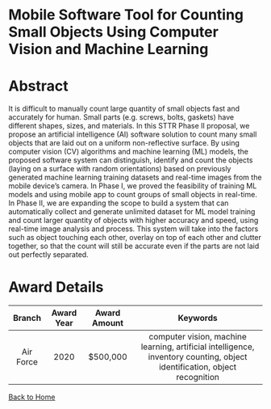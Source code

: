 
Mobile Software Tool for Counting Small Objects Using Computer Vision and Machine Learning
==========================================================================================

# Abstract


It is difficult to manually count large quantity of small objects fast and accurately for human. Small parts (e.g. screws, bolts, gaskets) have different shapes, sizes, and materials. In this STTR Phase II proposal, we propose an artificial intelligence (AI) software solution to count many small objects that are laid out on a uniform non-reflective surface. By using computer vision (CV) algorithms and machine learning (ML) models, the proposed software system can distinguish, identify and count the objects (laying on a surface with random orientations) based on previously generated machine learning training datasets and real-time images from the mobile device’s camera. In Phase I, we proved the feasibility of training ML models and using mobile app to count groups of small objects in real-time. In Phase II, we are expanding the scope to build a system that can automatically collect and generate unlimited dataset for ML model training and count larger quantity of objects with higher accuracy and speed, using real-time image analysis and process. This system will take into the factors such as object touching each other, overlay on top of each other and clutter together, so that the count will still be accurate even if the parts are not laid out perfectly separated.    

# Award Details

|Branch|Award Year|Award Amount|Keywords|
| :---: | :---: | :---: | :---: |
|Air Force|2020|$500,000|computer vision, machine learning, artificial intelligence, inventory counting, object identification, object recognition|
  
  


[Back to Home](https://github.com/chrischow/dod_sbir_awards/DJ/#1763)